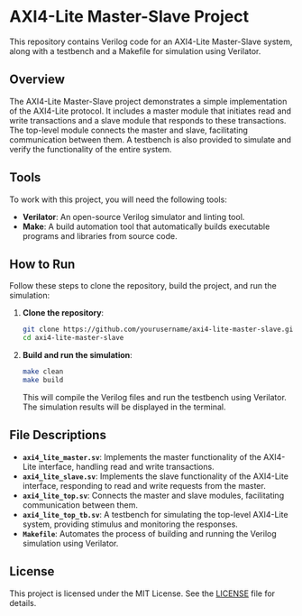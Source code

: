 
# AXI4-Lite Master-Slave Project

This repository contains Verilog code for an AXI4-Lite Master-Slave system, along with a testbench and a Makefile for simulation using Verilator.

## Overview

The AXI4-Lite Master-Slave project demonstrates a simple implementation of the AXI4-Lite protocol. It includes a master module that initiates read and write transactions and a slave module that responds to these transactions. The top-level module connects the master and slave, facilitating communication between them. A testbench is also provided to simulate and verify the functionality of the entire system.

## Tools

To work with this project, you will need the following tools:

- **Verilator**: An open-source Verilog simulator and linting tool.
- **Make**: A build automation tool that automatically builds executable programs and libraries from source code.

## How to Run

Follow these steps to clone the repository, build the project, and run the simulation:

1. **Clone the repository**:
   ```bash
   git clone https://github.com/yourusername/axi4-lite-master-slave.git
   cd axi4-lite-master-slave
   ```

2. **Build and run the simulation**:
   ```bash
   make clean
   make build
   ```

   This will compile the Verilog files and run the testbench using Verilator. The simulation results will be displayed in the terminal.

## File Descriptions

- **`axi4_lite_master.sv`**: Implements the master functionality of the AXI4-Lite interface, handling read and write transactions.
- **`axi4_lite_slave.sv`**: Implements the slave functionality of the AXI4-Lite interface, responding to read and write requests from the master.
- **`axi4_lite_top.sv`**: Connects the master and slave modules, facilitating communication between them.
- **`axi4_lite_top_tb.sv`**: A testbench for simulating the top-level AXI4-Lite system, providing stimulus and monitoring the responses.
- **`Makefile`**: Automates the process of building and running the Verilog simulation using Verilator.

## License

This project is licensed under the MIT License. See the [LICENSE](LICENSE) file for details.
